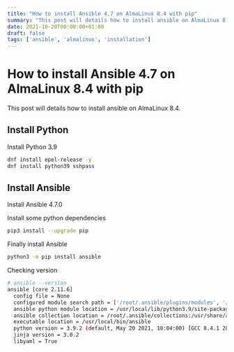 ```yaml
---
title: "How to install Ansible 4.7 on AlmaLinux 8.4 with pip"
summary: "This post will details how to install ansible on AlmaLinux 8.4."
date: 2021-10-20T00:00:00+01:00
draft: false
tags: ['ansible', 'almalinux', 'installation']
---
```


# How to install Ansible 4.7 on AlmaLinux 8.4 with pip

This post will details how to install ansible on AlmaLinux 8.4.

## Install Python

Install Python 3.9

```bash
dnf install epel-release -y
dnf install python39 sshpass
```

## Install Ansible

Install Ansible 4.7.0

Install some python dependencies

```bash
pip3 install --upgrade pip
```

Finally install Ansible

```bash
python3 -m pip install ansible
```

Checking version

```bash
# ansible --version
ansible [core 2.11.6] 
  config file = None
  configured module search path = ['/root/.ansible/plugins/modules', '/usr/share/ansible/plugins/modules']
  ansible python module location = /usr/local/lib/python3.9/site-packages/ansible
  ansible collection location = /root/.ansible/collections:/usr/share/ansible/collections
  executable location = /usr/local/bin/ansible
  python version = 3.9.2 (default, May 20 2021, 18:04:00) [GCC 8.4.1 20200928 (Red Hat 8.4.1-1)]
  jinja version = 3.0.2
  libyaml = True
```
